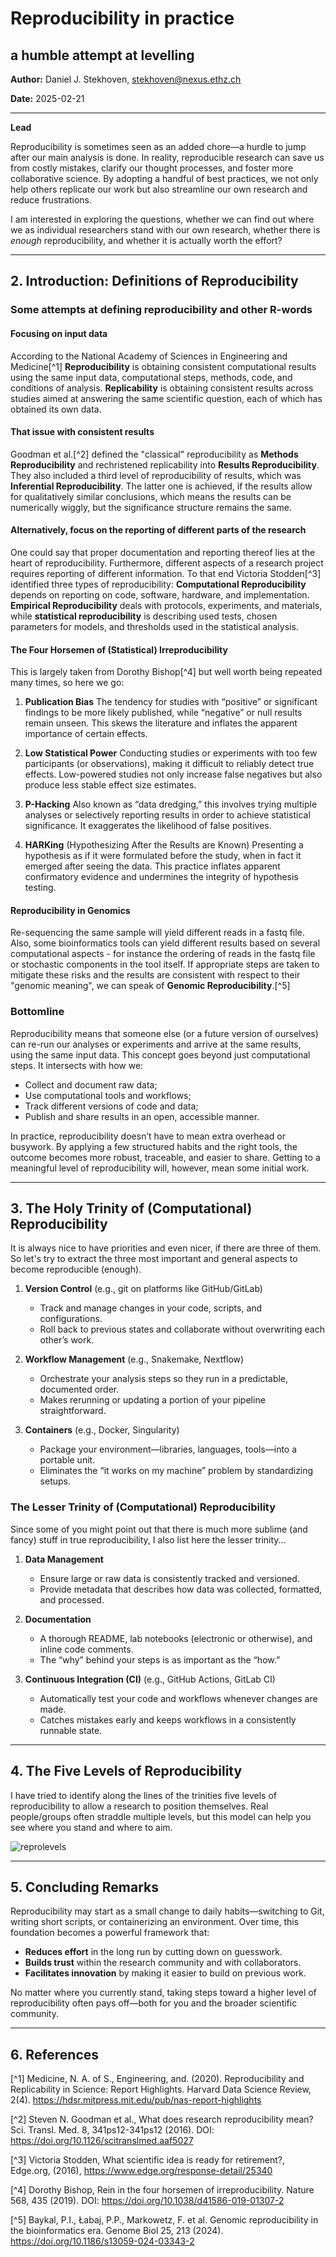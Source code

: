 # Reproducibility in practice

## a humble attempt at levelling

**Author:** Daniel J. Stekhoven, stekhoven@nexus.ethz.ch

**Date:** 2025-02-21

---

**Lead**

Reproducibility is sometimes seen as an added chore—a hurdle to jump after our main analysis is done. In reality, reproducible research can save us from costly mistakes, clarify our thought processes, and foster more collaborative science. By adopting a handful of best practices, we not only help others replicate our work but also streamline our own research and reduce frustrations.

I am interested in exploring the questions, whether we can find out where we as individual researchers stand with our own research, whether there is *enough* reproducibility, and whether it is actually worth the effort?

---

## 2. Introduction: Definitions of Reproducibility

### Some attempts at defining reproducibility and other R-words

#### Focusing on input data

According to the National Academy of Sciences in Engineering and Medicine[^1] **Reproducibility** is obtaining consistent computational results using the same input data, computational steps, methods, code, and conditions of analysis. **Replicability** is obtaining consistent results across studies aimed at answering the same scientific question, each of which has obtained its own data.

#### That issue with consistent results

Goodman et al.[^2] defined the "classical" reproducibility as **Methods Reproducibility** and rechristened replicability into **Results Reproducibility**. They also included a third level of reproducibility of results, which was **Inferential Reproducibility**. The latter one is achieved, if the results allow for qualitatively similar conclusions, which means the results can be numerically wiggly, but the significance structure remains the same.

#### Alternatively, focus on the reporting of different parts of the research

One could say that proper documentation and reporting thereof lies at the heart of reproducibility. Furthermore, different aspects of a research project requires reporting of different information. To that end Victoria Stodden[^3] identified three types of reproducibility: **Computational Reproducibility** depends on reporting on code, software, hardware, and implementation. **Empirical Reproducibility** deals with protocols, experiments, and materials, while **statistical reproducibility** is describing used tests, chosen parameters for models, and thresholds used in the statistical analysis.

#### The Four Horsemen of (Statistical) Irreproducibility

This is largely taken from Dorothy Bishop[^4] but well worth being repeated many times, so here we go:

1. **Publication Bias**
   The tendency for studies with “positive” or significant findings to be more likely published, while “negative” or null results remain unseen. This skews the literature and inflates the apparent importance of certain effects.

2. **Low Statistical Power**
   Conducting studies or experiments with too few participants (or observations), making it difficult to reliably detect true effects. Low-powered studies not only increase false negatives but also produce less stable effect size estimates.

3. **P-Hacking**
   Also known as “data dredging,” this involves trying multiple analyses or selectively reporting results in order to achieve statistical significance. It exaggerates the likelihood of false positives.

4. **HARKing** (Hypothesizing After the Results are Known)
   Presenting a hypothesis as if it were formulated before the study, when in fact it emerged after seeing the data. This practice inflates apparent confirmatory evidence and undermines the integrity of hypothesis testing.

#### Reproducibility in Genomics

Re-sequencing the same sample will yield different reads in a fastq file. Also, some bioinformatics tools can yield different results based on several computational aspects - for instance the ordering of reads in the fastq file or stochastic components in the tool itself. If appropriate steps are taken to mitigate these risks and the results are consistent with respect to their "genomic meaning", we can speak of **Genomic Reproducibility**.[^5]

### Bottomline

Reproducibility means that someone else (or a future version of ourselves) can re-run our analyses or experiments and arrive at the same results, using the same input data. This concept goes beyond just computational steps. It intersects with how we:

- Collect and document raw data;
- Use computational tools and workflows;
- Track different versions of code and data;
- Publish and share results in an open, accessible manner.

In practice, reproducibility doesn’t have to mean extra overhead or busywork. By applying a few structured habits and the right tools, the outcome becomes more robust, traceable, and easier to share. Getting to a meaningful level of reproducibility will, however, mean some initial work.

---

## 3. The Holy Trinity of (Computational) Reproducibility

It is always nice to have priorities and even nicer, if there are three of them. So let's try to extract the three most important and general aspects to become reproducible (enough).

1. **Version Control** (e.g., git on platforms like GitHub/GitLab)  
   - Track and manage changes in your code, scripts, and configurations.  
   - Roll back to previous states and collaborate without overwriting each other’s work.

2. **Workflow Management** (e.g., Snakemake, Nextflow)  
   - Orchestrate your analysis steps so they run in a predictable, documented order.  
   - Makes rerunning or updating a portion of your pipeline straightforward.

3. **Containers** (e.g., Docker, Singularity)  
   - Package your environment—libraries, languages, tools—into a portable unit.  
   - Eliminates the “it works on my machine” problem by standardizing setups.

### The Lesser Trinity of (Computational) Reproducibility

Since some of you might point out that there is much more sublime (and fancy) stuff in true reproducibility, I also list here the lesser trinity...

1. **Data Management** 
   - Ensure large or raw data is consistently tracked and versioned.  
   - Provide metadata that describes how data was collected, formatted, and processed.

2. **Documentation**  
   - A thorough README, lab notebooks (electronic or otherwise), and inline code comments.  
   - The “why” behind your steps is as important as the “how.”

3. **Continuous Integration (CI)** (e.g., GitHub Actions, GitLab CI)  
   - Automatically test your code and workflows whenever changes are made.  
   - Catches mistakes early and keeps workflows in a consistently runnable state.

---

## 4. The Five Levels of Reproducibility

I have tried to identify along the lines of the trinities five levels of reproducibility to allow a research to position themselves. Real people/groups often straddle multiple levels, but this model can help you see where you stand and where to aim. 

![reprolevels](img/2025-02-21_reprolevels_v1.png)

---

## 5. Concluding Remarks

Reproducibility may start as a small change to daily habits—switching to Git, writing short scripts, or containerizing an environment. Over time, this foundation becomes a powerful framework that:

- **Reduces effort** in the long run by cutting down on guesswork.
- **Builds trust** within the research community and with collaborators.
- **Facilitates innovation** by making it easier to build on previous work.

No matter where you currently stand, taking steps toward a higher level of reproducibility often pays off—both for you and the broader scientific community.

---

## 6. References

[^1] Medicine, N. A. of S., Engineering, and. (2020). Reproducibility and Replicability in Science: Report Highlights. Harvard Data Science Review, 2(4). https://hdsr.mitpress.mit.edu/pub/nas-report-highlights

[^2] Steven N. Goodman et al., What does research reproducibility mean? Sci. Transl. Med. 8, 341ps12-341ps12 (2016). DOI: https://doi.org/10.1126/scitranslmed.aaf5027

[^3] Victoria Stodden, What scientific idea is ready for retirement?, Edge.org, (2016), https://www.edge.org/response-detail/25340

[^4] Dorothy Bishop, Rein in the four horsemen of irreproducibility. Nature 568, 435 (2019). DOI: https://doi.org/10.1038/d41586-019-01307-2

[^5] Baykal, P.I., Łabaj, P.P., Markowetz, F. et al. Genomic reproducibility in the bioinformatics era. Genome Biol 25, 213 (2024). https://doi.org/10.1186/s13059-024-03343-2

